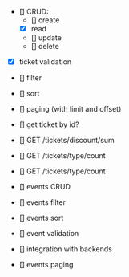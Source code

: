 - [] CRUD:
    - [] create
    - [x] read
    - [] update
    - [] delete
- [x] ticket validation
- [] filter
- [] sort
- [] paging (with limit and offset)
- [] get ticket by id? 
- [] GET /tickets/discount/sum
- [] GET /tickets/type/count
- [] GET /tickets/type/count


- [] events CRUD
- [] events filter
- [] events sort
- [] event validation
- [] integration with backends
- [] events paging
